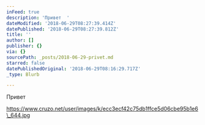 ```yaml
---
inFeed: true
description: 'Привет  '
dateModified: '2018-06-29T08:27:39.414Z'
datePublished: '2018-06-29T08:27:39.812Z'
title: ''
author: []
publisher: {}
via: {}
sourcePath: _posts/2018-06-29-privet.md
starred: false
datePublishedOriginal: '2018-06-29T08:16:29.717Z'
_type: Blurb

---
```

Привет 

https://www.cruzo.net/user/images/k/ecc3ecf42c75db1ffce5d06cbe95b1e6\_644.jpg